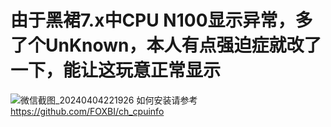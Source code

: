 # 由于黑裙7.x中CPU N100显示异常，多了个UnKnown，本人有点强迫症就改了一下，能让这玩意正常显示
![微信截图_20240404221926](https://github.com/daxiguaya/ch_cpuinfo/assets/106169431/c8b0b76e-2de1-4389-85b1-6539d6ec624f)
如何安装请参考 https://github.com/FOXBI/ch_cpuinfo

